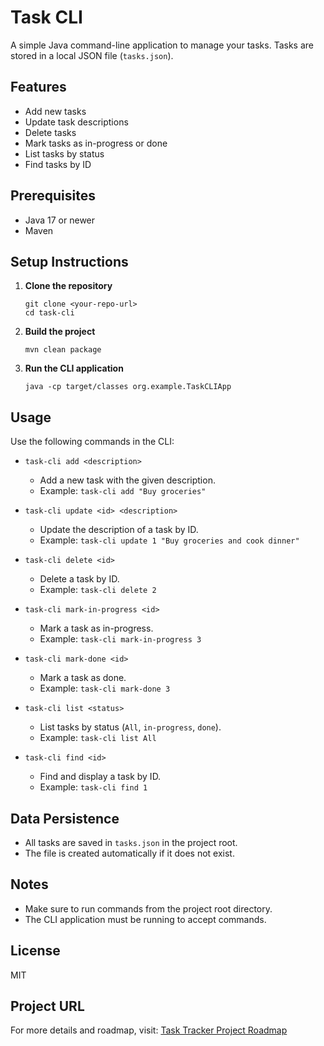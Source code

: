 # Task CLI

A simple Java command-line application to manage your tasks. Tasks are stored in a local JSON file (`tasks.json`).

## Features
- Add new tasks
- Update task descriptions
- Delete tasks
- Mark tasks as in-progress or done
- List tasks by status
- Find tasks by ID

## Prerequisites
- Java 17 or newer
- Maven

## Setup Instructions

1. **Clone the repository**
   ```
   git clone <your-repo-url>
   cd task-cli
   ```

2. **Build the project**
   ```
   mvn clean package
   ```

3. **Run the CLI application**
   ```
   java -cp target/classes org.example.TaskCLIApp
   ```

## Usage

Use the following commands in the CLI:

- `task-cli add <description>`
  - Add a new task with the given description.
  - Example: `task-cli add "Buy groceries"`

- `task-cli update <id> <description>`
  - Update the description of a task by ID.
  - Example: `task-cli update 1 "Buy groceries and cook dinner"`

- `task-cli delete <id>`
  - Delete a task by ID.
  - Example: `task-cli delete 2`

- `task-cli mark-in-progress <id>`
  - Mark a task as in-progress.
  - Example: `task-cli mark-in-progress 3`

- `task-cli mark-done <id>`
  - Mark a task as done.
  - Example: `task-cli mark-done 3`

- `task-cli list <status>`
  - List tasks by status (`All`, `in-progress`, `done`).
  - Example: `task-cli list All`

- `task-cli find <id>`
  - Find and display a task by ID.
  - Example: `task-cli find 1`

## Data Persistence
- All tasks are saved in `tasks.json` in the project root.
- The file is created automatically if it does not exist.

## Notes
- Make sure to run commands from the project root directory.
- The CLI application must be running to accept commands.

## License
MIT

## Project URL

For more details and roadmap, visit: [Task Tracker Project Roadmap](https://roadmap.sh/projects/task-tracker)
